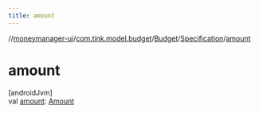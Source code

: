 ```yaml
---
title: amount
---
```

//[moneymanager-ui](../../../../index.html)/[com.tink.model.budget](../../index.html)/[Budget](../index.html)/[Specification](index.html)/[amount](amount.html)



# amount



[androidJvm]\
val [amount](amount.html): [Amount](../../../com.tink.model.misc/-amount/index.html)




